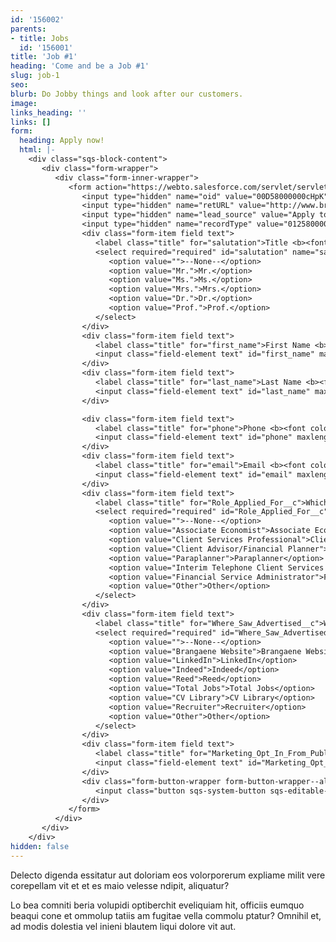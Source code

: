 ```yaml
---
id: '156002'
parents:
- title: Jobs
  id: '156001'
title: 'Job #1'
heading: 'Come and be a Job #1'
slug: job-1
seo: 
blurb: Do Jobby things and look after our customers.
image: 
links_heading: ''
links: []
form:
  heading: Apply now!
  html: |-
    <div class="sqs-block-content">
       <div class="form-wrapper">
          <div class="form-inner-wrapper">
             <form action="https://webto.salesforce.com/servlet/servlet.WebToLead?encoding=UTF-8" method="POST">
                <input type="hidden" name="oid" value="00D58000000cHpK" />
                <input type="hidden" name="retURL" value="http://www.brangaene.com/thank-you" />
                <input type="hidden" name="lead_source" value="Apply to Brangaene" />
                <input type="hidden" name="recordType" value="01258000000FS42" />
                <div class="form-item field text">
                   <label class="title" for="salutation">Title <b><font color="A91F1F">*</font></b></label>
                   <select required="required" id="salutation" name="salutation">
                      <option value="">--None--</option>
                      <option value="Mr.">Mr.</option>
                      <option value="Ms.">Ms.</option>
                      <option value="Mrs.">Mrs.</option>
                      <option value="Dr.">Dr.</option>
                      <option value="Prof.">Prof.</option>
                   </select>
                </div>
                <div class="form-item field text">
                   <label class="title" for="first_name">First Name <b><font color="A91F1F">*</font></b></label>
                   <input class="field-element text" id="first_name" maxlength="40" name="first_name" size="20" type="text" required="" />
                </div>
                <div class="form-item field text">
                   <label class="title" for="last_name">Last Name <b><font color="A91F1F">*</font></b></label>
                   <input class="field-element text" id="last_name" maxlength="80" name="last_name" size="20" type="text" required="" />
                </div>

                <div class="form-item field text">
                   <label class="title" for="phone">Phone <b><font color="A91F1F">*</font></b></label>
                   <input class="field-element text" id="phone" maxlength="40" name="phone" size="20" type="text" required="" />
                </div>
                <div class="form-item field text">
                   <label class="title" for="email">Email <b><font color="A91F1F">*</font></b></label>
                   <input class="field-element text" id="email" maxlength="80" name="email" size="20" type="email" required="" />
                </div>
                <div class="form-item field text">
                   <label class="title" for="Role_Applied_For__c">Which role would you like to apply for?<b><font color="A91F1F">*</font></b></label>
                   <select required="required" id="Role_Applied_For__c" name="Role_Applied_For__c">
                      <option value="">--None--</option>
                      <option value="Associate Economist">Associate Economist</option>
                      <option value="Client Services Professional">Client Services Professional</option>
                      <option value="Client Advisor/Financial Planner">Client Advisor/Financial Planner</option>
                      <option value="Paraplanner">Paraplanner</option>
                      <option value="Interim Telephone Client Services Professional">Interim Telephone Client Services Professional</option>
                      <option value="Financial Service Administrator">Financial Service Administrator</option>
                      <option value="Other">Other</option>
                   </select>
                </div>
                <div class="form-item field text">
                   <label class="title" for="Where_Saw_Advertised__c">Where did you see the job advertised?<b><font color="A91F1F">*</font></b></label>
                   <select required="required" id="Where_Saw_Advertised__c" name="Where_Saw_Advertised__c">
                      <option value="">--None--</option>
                      <option value="Brangaene Website">Brangaene Website</option>
                      <option value="LinkedIn">LinkedIn</option>
                      <option value="Indeed">Indeed</option>
                      <option value="Reed">Reed</option>
                      <option value="Total Jobs">Total Jobs</option>
                      <option value="CV Library">CV Library</option>
                      <option value="Recruiter">Recruiter</option>
                      <option value="Other">Other</option>
                   </select>
                </div>
                <div class="form-item field text">
                   <label class="title" for="Marketing_Opt_In_From_Public_Webform__c">I'm happy for Brangaene to send me emails and to telephone me regarding my application:<b><font color="A91F1F">*</font></b></label>
                   <input class="field-element text" id="Marketing_Opt_In_From_Public_Webform__c" name="Marketing_Opt_In_From_Public_Webform__c" size="20" type="checkbox" value="1" required="" />
                </div>
                <div class="form-button-wrapper form-button-wrapper--align-left">
                   <input class="button sqs-system-button sqs-editable-button" type="submit" value="submit" name="submit" />
                </div>
             </form>
          </div>
       </div>
    </div>
hidden: false
---
```


Delecto digenda essitatur aut doloriam eos volorporerum expliame milit vere corepellam vit et et es maio velesse ndipit, aliquatur?

Lo bea comniti beria volupidi optiberchit eveliquiam hit, officiis eumquo beaqui cone et ommolup tatiis am fugitae vella commolu ptatur? Omnihil et, ad modis dolestia vel inieni blautem liqui dolore vit aut.